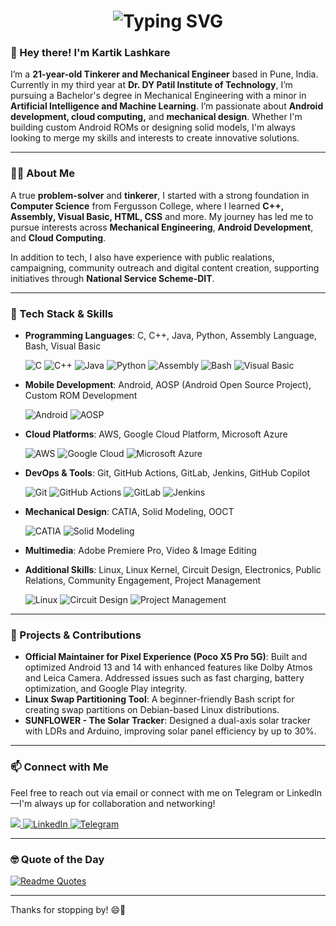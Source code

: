 <h1 align="center">
  <img src="https://readme-typing-svg.herokuapp.com?font=Fira+Code&weight=500&size=30&pause=1000&color=F70000&width=600&height=60&lines=Hey+There!%2C+%F0%9F%91%8B;Nice+to+meet+you....%F0%9F%98%87;I+am+Kartik%2C%F0%9F%97%BF;From+Pune%2C+India+%F0%9F%87%AE%F0%9F%87%B3" alt="Typing SVG" />
</h1>

### 👋 Hey there! I'm Kartik Lashkare 

I’m a **21-year-old Tinkerer and Mechanical Engineer** based in Pune, India. Currently in my third year at **Dr. DY Patil Institute of Technology**, I’m pursuing a Bachelor's degree in Mechanical Engineering with a minor in **Artificial Intelligence and Machine Learning**. I’m passionate about **Android development, cloud computing,** and **mechanical design**. Whether I'm building custom Android ROMs or designing solid models, I'm always looking to merge my skills and interests to create innovative solutions.

---

### 🧑‍💻 About Me
A true **problem-solver** and **tinkerer**, I started with a strong foundation in **Computer Science** from Fergusson College, where I learned **C++, Assembly, Visual Basic, HTML, CSS** and more. My journey has led me to pursue interests across **Mechanical Engineering**, **Android Development**, and **Cloud Computing**.

In addition to tech, I also have experience with public realations, campaigning, community outreach and digital content creation, supporting initiatives through **National Service Scheme-DIT**.

---

### 🔧 Tech Stack & Skills
- **Programming Languages**: C, C++, Java, Python, Assembly Language, Bash, Visual Basic
  
  ![C](https://img.shields.io/badge/C-A8B9CC?style=for-the-badge&logo=c&logoColor=white)
  ![C++](https://img.shields.io/badge/C++-00599C?style=for-the-badge&logo=c%2B%2B&logoColor=white)
  ![Java](https://img.shields.io/badge/Java-007396?style=for-the-badge&logo=java&logoColor=white)
  ![Python](https://img.shields.io/badge/Python-3776AB?style=for-the-badge&logo=python&logoColor=white)
  ![Assembly](https://img.shields.io/badge/Assembly-525252?style=for-the-badge&logo=assemblyscript&logoColor=white)
  ![Bash](https://img.shields.io/badge/Bash-4EAA25?style=for-the-badge&logo=gnu-bash&logoColor=white)
  ![Visual Basic](https://img.shields.io/badge/Visual%20Basic-5C2D91?style=for-the-badge&logo=.net&logoColor=white)
- **Mobile Development**: Android, AOSP (Android Open Source Project), Custom ROM Development
  
  ![Android](https://img.shields.io/badge/Android-3DDC84?style=for-the-badge&logo=android&logoColor=white)
  ![AOSP](https://img.shields.io/badge/AOSP-3DDC84?style=for-the-badge&logo=android&logoColor=white)
- **Cloud Platforms**: AWS, Google Cloud Platform, Microsoft Azure
  
  ![AWS](https://img.shields.io/badge/AWS-232F3E?style=for-the-badge&logo=amazon-aws&logoColor=white)
  ![Google Cloud](https://img.shields.io/badge/Google%20Cloud-4285F4?style=for-the-badge&logo=google-cloud&logoColor=white)
  ![Microsoft Azure](https://img.shields.io/badge/Azure-0078D4?style=for-the-badge&logo=microsoft-azure&logoColor=white)

- **DevOps & Tools**: Git, GitHub Actions, GitLab, Jenkins, GitHub Copilot
   
  ![Git](https://img.shields.io/badge/Git-F05032?style=for-the-badge&logo=git&logoColor=white)
  ![GitHub Actions](https://img.shields.io/badge/GitHub%20Actions-2088FF?style=for-the-badge&logo=github-actions&logoColor=white)
  ![GitLab](https://img.shields.io/badge/GitLab-FCA121?style=for-the-badge&logo=gitlab&logoColor=white)
  ![Jenkins](https://img.shields.io/badge/Jenkins-D24939?style=for-the-badge&logo=jenkins&logoColor=white)
- **Mechanical Design**: CATIA, Solid Modeling, OOCT
  
  ![CATIA](https://img.shields.io/badge/CATIA-005BAC?style=for-the-badge&logo=dassaultsystemes&logoColor=white)
  ![Solid Modeling](https://img.shields.io/badge/Solid%20Modeling-FFD700?style=for-the-badge&logo=autodesk&logoColor=black)
- **Multimedia**: Adobe Premiere Pro, Video & Image Editing
- **Additional Skills**: Linux, Linux Kernel, Circuit Design, Electronics, Public Relations, Community Engagement, Project Management
  
  ![Linux](https://img.shields.io/badge/Linux-FCC624?style=for-the-badge&logo=linux&logoColor=black)
  ![Circuit Design](https://img.shields.io/badge/Circuit%20Design-FF5733?style=for-the-badge&logo=arduino&logoColor=white)
  ![Project Management](https://img.shields.io/badge/Project%20Management-007ACC?style=for-the-badge&logo=microsoft&logoColor=white)

---

### 💼 Projects & Contributions
- **Official Maintainer for Pixel Experience (Poco X5 Pro 5G)**: Built and optimized Android 13 and 14 with enhanced features like Dolby Atmos and Leica Camera. Addressed issues such as fast charging, battery optimization, and Google Play integrity.
- **Linux Swap Partitioning Tool**: A beginner-friendly Bash script for creating swap partitions on Debian-based Linux distributions.
- **SUNFLOWER - The Solar Tracker**: Designed a dual-axis solar tracker with LDRs and Arduino, improving solar panel efficiency by up to 30%.

---

### 📫 Connect with Me
Feel free to reach out via email or connect with me on Telegram or LinkedIn—I'm always up for collaboration and networking!

<a href="mailto:kartiklashkare@gmail.com" target="_blank">
  <img src="https://img.shields.io/badge/Gmail-D14836?style=for-the-badge&logo=gmail&logoColor=white" />
</a>
<a href="https://www.linkedin.com/in/kartik-lashkare-686225269" target="_blank">
  <img src="https://img.shields.io/badge/linkedin-%231E77B5.svg?&style=for-the-badge&logo=linkedin&logoColor=white" alt="LinkedIn" />
</a>
<a href="https://t.me/Kartik_Ane_Nenu" target="_blank">
  <img src="https://img.shields.io/badge/Telegram-2CA5E0.svg?style=for-the-badge&logo=telegram&logoColor=white" alt="Telegram" />
</a>

---

### 🤓 Quote of the Day
[![Readme Quotes](https://quotes-github-readme.vercel.app/api?type=horizontal&theme=dark)](https://github.com/piyushsuthar/github-readme-quotes)

---

Thanks for stopping by!  😄🚀
